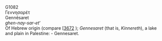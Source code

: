<body>
  <p>G1082<br>  Γεννησαρέτ  <br> Gennēsaret  <br><i>ghen-nay-sar-et‘ </i><br>Of Hebrew origin (compare [<a href="h3672.htm">3672</a> ); <i>Gennesaret</i> (that is, <i>Kinnereth</i>), a lake and plain in Palestine: - Gennesaret.<br></p>
 </body>